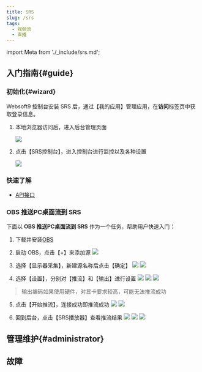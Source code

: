 ```yaml
---
title: SRS
slug: /srs
tags:
  - 视频流
  - 直播
---
```


import Meta from './_include/srs.md';

<Meta name="meta" />

## 入门指南{#guide}

### 初始化{#wizard}

Websoft9 控制台安装 SRS 后，通过【我的应用】管理应用，在**访问**标签页中获取登录信息。  

1. 本地浏览器访问后，进入后台管理页面

   ![](https://libs.websoft9.com/Websoft9/DocsPicture/zh/srs/srs-init-websoft9.png)

2. 点击【SRS控制台】，进入控制台进行监控以及各种设置

   ![](https://libs.websoft9.com/Websoft9/DocsPicture/zh/srs/srs-console-websoft9.png)

### 快速了解

- [API接口](https://ossrs.net/lts/zh-cn/docs/v4/doc/http-api)

### OBS 推送PC桌面流到 SRS

下面以 **OBS 推送PC桌面流到 SRS** 作为一个任务，帮助用户快速入门：

1. 下载并安装[OBS](https://obsproject.com/download)

2. 启动 OBS，点击【+】来添加源
   ![](https://libs.websoft9.com/Websoft9/DocsPicture/zh/srs/srs-add-websoft9.png)

3. 选择【显示器采集】，新建源名称后点击【确定】
   ![](https://libs.websoft9.com/Websoft9/DocsPicture/zh/srs/srs-add1-websoft9.png)
   ![](https://libs.websoft9.com/Websoft9/DocsPicture/zh/srs/srs-add2-websoft9.png)

4. 选择【设置】，分别对【推流】和【输出】进行设置
   ![](https://libs.websoft9.com/Websoft9/DocsPicture/zh/srs/srs-set-websoft9.png)
   ![](https://libs.websoft9.com/Websoft9/DocsPicture/zh/srs/srs-set1-websoft9.png)
   ![](https://libs.websoft9.com/Websoft9/DocsPicture/zh/srs/srs-set2-websoft9.png)

  > 输出编码如果使用硬件，对显卡要求较高，可能无法推流成功

5. 点击【开始推流】，连接成功即推流成功
   ![](https://libs.websoft9.com/Websoft9/DocsPicture/zh/srs/srs-tl1-websoft9.png)
   ![](https://libs.websoft9.com/Websoft9/DocsPicture/zh/srs/srs-tl2-websoft9.png)

6. 回到后台，点击【SRS播放器】查看推流结果
   ![](https://libs.websoft9.com/Websoft9/DocsPicture/zh/srs/srs-view1-websoft9.png)
   ![](https://libs.websoft9.com/Websoft9/DocsPicture/zh/srs/srs-view2-websoft9.png)
   ![](https://libs.websoft9.com/Websoft9/DocsPicture/zh/srs/srs-view3-websoft9.png)


## 管理维护{#administrator}

## 故障
